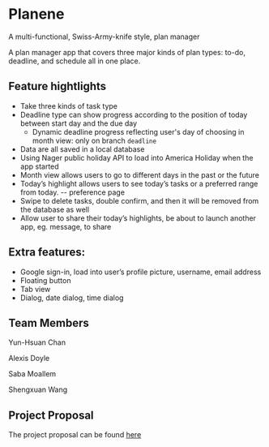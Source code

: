 # Planene

A multi-functional, Swiss-Army-knife style, plan manager

A plan manager app that covers three major kinds of plan types: to-do, deadline, and schedule all in one place.

## Feature hightlights

- Take three kinds of task type
- Deadline type can show progress according to the position of today between start day and the due day
  - Dynamic deadline progress reflecting user's day of choosing in month view: only on branch `deadline`
- Data are all saved in a local database
- Using Nager public holiday API to load into America Holiday when the app started
- Month view allows users to go to different days in the past or the future
- Today’s highlight allows users to see today’s tasks or a preferred range from today. -- preference page
- Swipe to delete tasks, double confirm, and then it will be removed from the database as well
- Allow user to share their today’s highlights, be about to launch another app, eg. message, to share

## Extra features:

- Google sign-in, load into user’s profile picture, username, email address
- Floating button
- Tab view
- Dialog, date dialog, time dialog



## Team Members
Yun-Hsuan Chan

Alexis Doyle

Saba Moallem

Shengxuan Wang

## Project Proposal
The project proposal can be found [here](https://docs.google.com/document/d/1EfsBXKhgorax3ffwPj3Oq4sEMuUQhbZoGa2mIfV2E6g/edit)